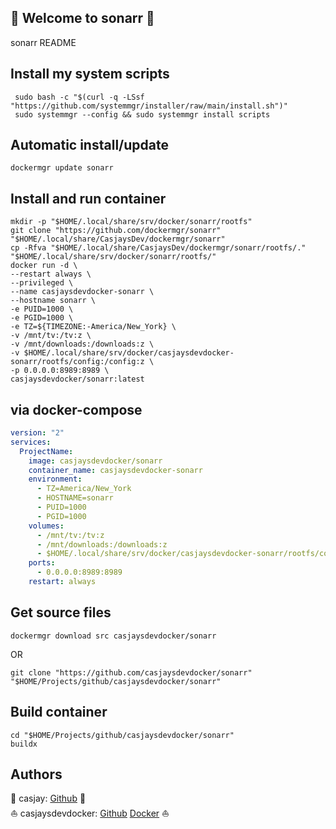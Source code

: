 ## 👋 Welcome to sonarr 🚀  

sonarr README  
  
  
## Install my system scripts  

```shell
 sudo bash -c "$(curl -q -LSsf "https://github.com/systemmgr/installer/raw/main/install.sh")"
 sudo systemmgr --config && sudo systemmgr install scripts  
```
  
## Automatic install/update  
  
```shell
dockermgr update sonarr
```
  
## Install and run container
  
```shell
mkdir -p "$HOME/.local/share/srv/docker/sonarr/rootfs"
git clone "https://github.com/dockermgr/sonarr" "$HOME/.local/share/CasjaysDev/dockermgr/sonarr"
cp -Rfva "$HOME/.local/share/CasjaysDev/dockermgr/sonarr/rootfs/." "$HOME/.local/share/srv/docker/sonarr/rootfs/"
docker run -d \
--restart always \
--privileged \
--name casjaysdevdocker-sonarr \
--hostname sonarr \
-e PUID=1000 \
-e PGID=1000 \
-e TZ=${TIMEZONE:-America/New_York} \
-v /mnt/tv:/tv:z \
-v /mnt/downloads:/downloads:z \
-v $HOME/.local/share/srv/docker/casjaysdevdocker-sonarr/rootfs/config:/config:z \
-p 0.0.0.0:8989:8989 \
casjaysdevdocker/sonarr:latest
```
  
## via docker-compose  
  
```yaml
version: "2"
services:
  ProjectName:
    image: casjaysdevdocker/sonarr
    container_name: casjaysdevdocker-sonarr
    environment:
      - TZ=America/New_York
      - HOSTNAME=sonarr
      - PUID=1000
      - PGID=1000
    volumes:
      - /mnt/tv:/tv:z
      - /mnt/downloads:/downloads:z
      - $HOME/.local/share/srv/docker/casjaysdevdocker-sonarr/rootfs/config:/config:z
    ports:
      - 0.0.0.0:8989:8989
    restart: always
```
  
## Get source files  
  
```shell
dockermgr download src casjaysdevdocker/sonarr
```
  
OR
  
```shell
git clone "https://github.com/casjaysdevdocker/sonarr" "$HOME/Projects/github/casjaysdevdocker/sonarr"
```
  
## Build container  
  
```shell
cd "$HOME/Projects/github/casjaysdevdocker/sonarr"
buildx 
```
  
## Authors  
  
🤖 casjay: [Github](https://github.com/casjay) 🤖  
⛵ casjaysdevdocker: [Github](https://github.com/casjaysdevdocker) [Docker](https://hub.docker.com/u/casjaysdevdocker) ⛵  
